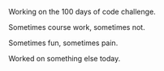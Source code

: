 Working on the 100 days of code challenge.

Sometimes course work, sometimes not.

Sometimes fun, sometimes pain.

Worked on something else today.